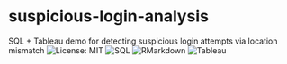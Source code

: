 # suspicious-login-analysis
SQL + Tableau demo for detecting suspicious login attempts via location mismatch
![License: MIT](https://img.shields.io/badge/License-MIT-blue.svg)
![SQL](https://img.shields.io/badge/Query-SQL-blue)
![RMarkdown](https://img.shields.io/badge/Built%20With-RMarkdown-brightgreen)
![Tableau](https://img.shields.io/badge/Visualization-Tableau-orange)
